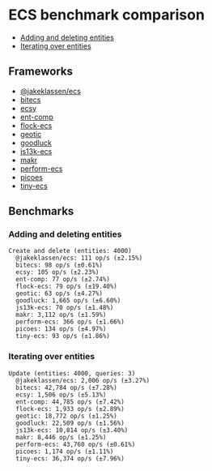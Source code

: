 # ECS benchmark comparison

- [Adding and deleting entities](#adding-and-deleting-entities)
- [Iterating over entities](#iterating-over-entities)

## Frameworks

- [@jakeklassen/ecs](https://github.com/jakeklassen/ecs)
- [bitecs](https://github.com/NateTheGreatt/bitecs)
- [ecsy](https://github.com/ecsyjs/ecsy)
- [ent-comp](https://github.com/andyhall/ent-comp)
- [flock-ecs](https://github.com/dannyfritz/flock-ecs)
- [geotic](https://github.com/ddmills/geotic)
- [goodluck](https://github.com/piesku/goodluck)
- [js13k-ecs](https://github.com/kutuluk/js13k-ecs)
- [makr](https://github.com/makrjs/makr)
- [perform-ecs](https://github.com/fireveined/perform-ecs)
- [picoes](https://github.com/ayebear/picoes)
- [tiny-ecs](https://github.com/bvalosek/tiny-ecs)

## Benchmarks

### Adding and deleting entities

```
Create and delete (entities: 4000)
  @jakeklassen/ecs: 111 op/s (±2.15%)
  bitecs: 98 op/s (±0.61%)
  ecsy: 105 op/s (±2.23%)
  ent-comp: 77 op/s (±2.74%)
  flock-ecs: 79 op/s (±19.40%)
  geotic: 63 op/s (±4.27%)
  goodluck: 1,665 op/s (±6.60%)
  js13k-ecs: 70 op/s (±1.48%)
  makr: 3,112 op/s (±1.59%)
  perform-ecs: 366 op/s (±1.66%)
  picoes: 134 op/s (±4.97%)
  tiny-ecs: 93 op/s (±1.86%)
```

### Iterating over entities

```
Update (entities: 4000, queries: 3)
  @jakeklassen/ecs: 2,006 op/s (±3.27%)
  bitecs: 42,784 op/s (±7.28%)
  ecsy: 1,506 op/s (±5.13%)
  ent-comp: 44,785 op/s (±7.42%)
  flock-ecs: 1,933 op/s (±2.89%)
  geotic: 18,772 op/s (±1.25%)
  goodluck: 22,509 op/s (±1.56%)
  js13k-ecs: 10,814 op/s (±3.40%)
  makr: 8,446 op/s (±1.25%)
  perform-ecs: 43,760 op/s (±0.61%)
  picoes: 1,174 op/s (±1.11%)
  tiny-ecs: 36,374 op/s (±7.96%)
```
